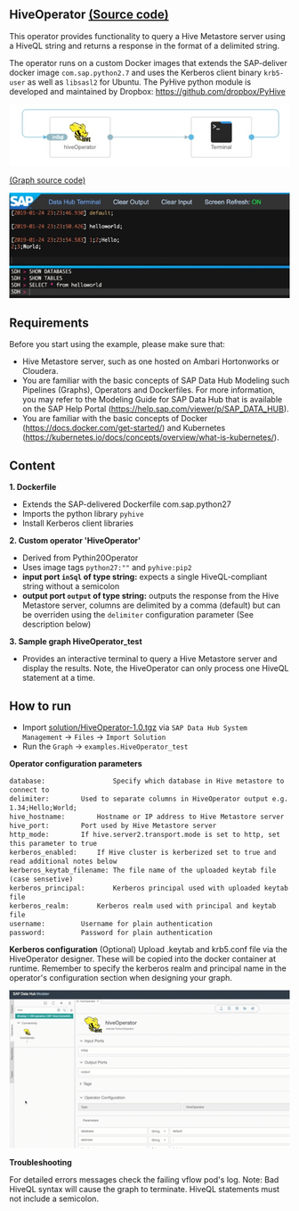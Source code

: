 HiveOperator [(Source code)](https://github.com/SAP/datahub-integration-examples/blob/master/HiveOperator/src/vrep/vflow/subengines/com/sap/python27/operators/examples/HiveOperator/script.py)
------------
This operator provides functionality to query a Hive Metastore server using a HiveQL string and returns a response in the format of a delimited string.

The operator runs on a custom Docker images that extends the SAP-deliver docker image `com.sap.python2.7` and uses the Kerberos client binary `krb5-user` as well as `libsasl2` for Ubuntu. The PyHive python module is developed and maintained by Dropbox: https://github.com/dropbox/PyHive

![alt text](./graph.jpg "Graph")

[(Graph source code)](https://github.com/SAP/datahub-integration-examples/blob/master/HiveOperator/src/vrep/vflow/graphs/HiveOperator_test/graph.json)

![alt text](./Hive_Sql.jpg "Hive SQL example")

## Requirements
Before you start using the example, please make sure that:

- Hive Metastore server, such as one hosted on Ambari Hortonworks or Cloudera.
- You are familiar with the basic concepts of SAP Data Hub Modeling such Pipelines (Graphs), Operators and Dockerfiles.  For more information, you may refer to the Modeling Guide for SAP Data Hub that is available on the SAP Help Portal (https://help.sap.com/viewer/p/SAP_DATA_HUB).
- You are familiar with the basic concepts of Docker (https://docs.docker.com/get-started/) and Kubernetes (https://kubernetes.io/docs/concepts/overview/what-is-kubernetes/).


## Content
**1. Dockerfile**
  - Extends the SAP-delivered Dockerfile com.sap.python27
  - Imports the python library `pyhive`
  - Install Kerberos client libraries

**2. Custom operator 'HiveOperator'**
  - Derived from Pythin20Operator
  - Uses image tags `python27:""` and `pyhive:pip2`
  - **input port `inSql` of type string:** expects a single HiveQL-compliant string without a semicolon
  - **output port `output` of type string:** outputs the response from the Hive Metastore server, columns are delimited by a comma (default) but can be overriden using the `delimiter` configuration parameter (See description below)

**3. Sample graph HiveOperator_test**
  - Provides an interactive terminal to query a Hive Metastore server and display the results. Note, the HiveOperator can only process one HiveQL statement at a time.


## How to run
  - Import [solution/HiveOperator-1.0.tgz](solution/HiveOperator-1.0.tgz) via `SAP Data Hub System Management` -> `Files` -> `Import Solution`
  - Run the `Graph` -> `examples.HiveOperator_test`
  
**Operator configuration parameters**

	database:                 Specify which database in Hive metastore to connect to
	delimiter:		  Used to separate columns in HiveOperator output e.g. 1.34;Hello;World;
	hive_hostname:		  Hostname or IP address to Hive Metastore server
	hive_port:		  Port used by Hive Metastore server
	http_mode:		  If hive.server2.transport.mode is set to http, set this parameter to true
	kerberos_enabled:	  If Hive cluster is kerberized set to true and read additional notes below
	kerberos_keytab_filename: The file name of the uploaded keytab file (case sensetive)
	kerberos_principal: 	  Kerberos principal used with uploaded keytab file
	kerberos_realm: 	  Kerberos realm used with principal and keytab file
	username: 		  Username for plain authentication
	password: 		  Password for plain authentication

**Kerberos configuration**
(Optional) Upload .keytab and krb5.conf file via the HiveOperator designer. These will be copied into the docker container at runtime. Remember to specify the kerberos realm and principal name in the operator's configuration section when designing your graph.

![alt text](./upload.gif "Upload")

**Troubleshooting**

For detailed errors messages check the failing vflow pod's log.
Note: Bad HiveQL syntax will cause the graph to terminate. HiveQL statements must not include a semicolon.
